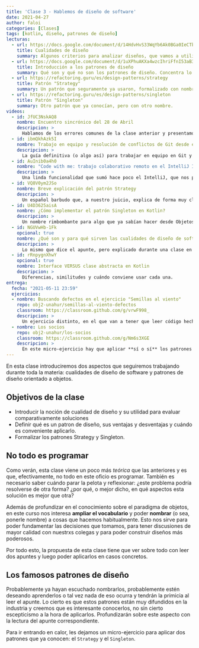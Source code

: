 ```yaml
---
title: 'Clase 3 - Hablemos de diseño de software'
date: 2021-04-27
author: faloi
categories: [Clases]
tags: [kotlin, diseño, patrones de diseño]
lecturas:
  - url: https://docs.google.com/document/d/14HdvHvS33WqYb6Ak0BGa0IeCTbzeCRSDKs-1Ot-qLDw/edit?usp=sharing
    title: Cualidades de diseño
    summary: Algunos criterios para analizar diseños, que vamos a utilizar como métricas para corregir los trabajos de esta materia. En particular, para esta entrega van a tener que trabajar intensamente con los que están en la sección [Cualidades que se pueden estudiar con cierta independencia tecnológica](https://docs.google.com/document/d/14HdvHvS33WqYb6Ak0BGa0IeCTbzeCRSDKs-1Ot-qLDw/edit#heading=h.5ntffpcf14xd).
  - url: https://docs.google.com/document/d/1uXPhuAKXa4wzcIhriFfnI53aB311jOZtcKfTDuiKQ8Y/edit?usp=sharing
    title: Introducción a los patrones de diseño
    summary: Qué son y qué no son los patrones de diseño. Concentra lo que vinimos diciendo desde el comienzo de la materia, con algunas reflexiones interesantes y referencias para ampliar el panorama.
  - url: https://refactoring.guru/es/design-patterns/strategy
    title: Patrón "Strategy"
    summary: Un patrón que seguramente ya usaron, formalizado con nombre y apellido.
  - url: https://refactoring.guru/es/design-patterns/singleton
    title: Patrón "Singleton"
    summary: Otro patrón que ya conocían, pero con otro nombre.
videos:
  - id: JfUC3NskAQ8
    nombre: Encuentro sincrónico del 28 de Abril
    descripcion: >
      Hablamos de los errores comunes de la clase anterior y presentamos esta clase.
  - id: ibmQkhAzk5I
    nombre: Trabajo en equipo y resolución de conflictos de Git desde el IntelliJ Idea
    descripcion: >
      La guía definitiva (o algo así) para trabajar en equipo en Git y no morir en el intento.
  - id: AuInib0a4h0
    nombre: "Code with me: trabajo colaborativo remoto en el IntelliJ Idea"
    descripcion: >
      Una linda funcionalidad que sumó hace poco el IntelliJ, que nos permite programar en equipo _casi_ como si estuvieramos al lado.
  - id: VQ8V0ym2JSo
    nombre: Breve explicación del patrón Strategy
    descripcion: >
      Un español barbudo que, a nuestro juicio, explica de forma muy clara los patrones de diseño. Utiliza porciones de código en Typescript (primo tipado de Javascript), que no deberían resultarles tan difícil de leer.
  - id: U4D3625aisA
    nombre: ¿Cómo implementar el patrón Singleton en Kotlin?
    descripcion: >
      Un nombre rimbombante para algo que ya sabían hacer desde Objetos 1: crear un objeto sin clase. :stuck_out_tongue:
  - id: NGUVwHb-1Fk
    opcional: true
    nombre: ¿Qué son y para qué sirven las cualidades de diseño de software?
    descripcion: >
      Lo mismo que dice el apunte, pero explicado durante una clase en vivo del 2020.
  - id: rRnpygnXhwY
    opcional: true
    nombre: Interface VERSUS clase abstracta en Kotlin
    descripcion: >
      Diferencias, similitudes y cuándo conviene usar cada una.
entrega:
  fecha: "2021-05-11 23:59"
  ejercicios:
  - nombre: Buscando defectos en el ejercicio "Semillas al viento"
    repo: obj2-unahur/semillas-al-viento-defectos
    classroom: https://classroom.github.com/g/vrwF998_
    descripcion: >
      Un ejercicio distinto, en el que van a tener que leer código hecho por alguien más y criticarlo según las cualidades que nos interesan.
  - nombre: Los socios
    repo: obj2-unahur/los-socios
    classroom: https://classroom.github.com/g/Nm6s3XGE
    descripcion: >
      En este micro-ejercicio hay que aplicar **sí o sí** los patrones Strategy y Singleton. Al ser tan chico, recomendamos resolverlo de manera sincrónica - una buena excusa para probar el _Code with me_. :wink:
---
```


En esta clase introduciremos dos aspectos que seguiremos trabajando durante toda la materia: cualidades de diseño de software y patrones de diseño orientado a objetos.

## Objetivos de la clase

* Introducir la noción de cualidad de diseño y su utilidad para evaluar comparativamente soluciones
* Definir qué es un patron de diseño, sus ventajas y desventajas y cuándo es conveniente aplicarlo.
* Formalizar los patrones Strategy y Singleton.

## No todo es programar

Como verán, esta clase viene un poco más _teórica_ que las anteriores y es que, efectivamente, no todo en este oficio es programar. También es necesario saber cuándo parar la pelota y reflexionar: ¿este problema podría resolverse de otra forma? ¿por qué, o mejor dicho, en qué aspectos esta solución es mejor que otra?

Además de profundizar en el conocimiento sobre el paradigma de objetos, en este curso nos interesa **ampliar el vocabulario** y poder **nombrar** (o sea, ponerle nombre) a cosas que hacemos habitualmente. Esto nos sirve para poder fundamentar las decisiones que tomamos, para tener discusiones de mayor calidad con nuestrxs colegas y para poder construir diseños más poderosos.

Por todo esto, la propuesta de esta clase tiene que ver sobre todo con leer dos apuntes y luego poder aplicarlos en casos concretos.

## Los famosos patrones de diseño

Probablemente ya hayan escuchado nombrarlos, probablemente estén deseando aprenderlos o tal vez nada de eso ocurra y tendrán la primicia al leer el apunte. Lo cierto es que estos patrones están muy difundidos en la industria y creemos que es interesante conocerlos, no sin cierto escepticismo a la hora de aplicarlos. Profundizarán sobre este aspecto con la lectura del apunte correspondiente.

Para ir entrando en calor, les dejamos un micro-ejercicio para aplicar dos patrones que ya conocen: el `Strategy` y el `Singleton`.
